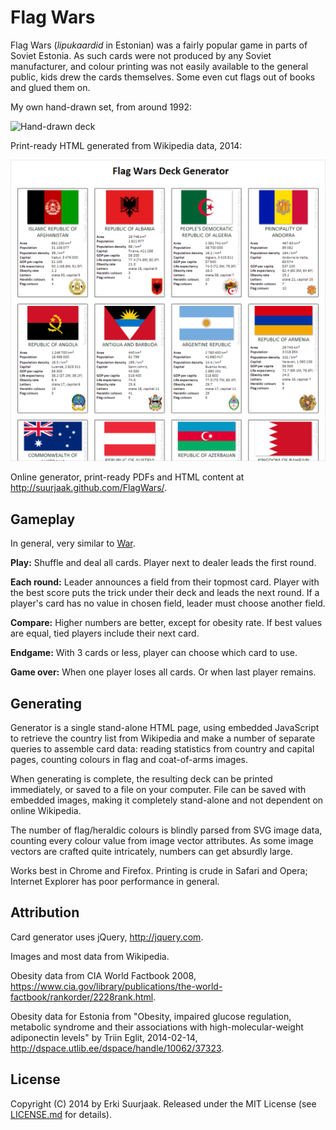 Flag Wars
=========

Flag Wars (*lipukaardid* in Estonian) was a fairly popular game in parts of
Soviet Estonia. As such cards were not produced by any Soviet manufacturer, and
colour printing was not easily available to the general public, kids drew the
cards themselves. Some even cut flags out of books and glued them on.

My own hand-drawn set, from around 1992:

![Hand-drawn deck](/FlagWars/blob/gh-pages/images/th_handmade.jpg)

Print-ready HTML generated from Wikipedia data, 2014:

![Printable deck](images/th_generated.png)

Online generator, print-ready PDFs and HTML content at 
http://suurjaak.github.com/FlagWars/.


Gameplay
--------

In general, very similar to [War](http://en.wikipedia.org/wiki/War_(card_game)).

**Play:** Shuffle and deal all cards. Player next to dealer leads the first round.

**Each round:** Leader announces a field from their topmost card. 
Player with the best score puts the trick under their deck and leads the next round. 
If a player's card has no value in chosen field, leader must choose another field.

**Compare:** Higher numbers are better, except for obesity rate.
If best values are equal, tied players include their next card.

**Endgame:** With 3 cards or less, player can choose which card to use.

**Game over:** When one player loses all cards. Or when last player remains.


Generating
----------

Generator is a single stand-alone HTML page, using embedded JavaScript to 
retrieve the country list from Wikipedia and make a number of separate
queries to assemble card data: reading statistics from country and capital
pages, counting colours in flag and coat-of-arms images.

When generating is complete, the resulting deck can be printed immediately,
or saved to a file on your computer. File can be saved with embedded images,
making it completely stand-alone and not dependent on online Wikipedia.

The number of flag/heraldic colours is blindly parsed from SVG image data,
counting every colour value from image vector attributes. As some image vectors
are crafted quite intricately, numbers can get absurdly large.

Works best in Chrome and Firefox. Printing is crude in Safari and Opera;
Internet Explorer has poor performance in general.


Attribution
-----------

Card generator uses jQuery, http://jquery.com.

Images and most data from Wikipedia.

Obesity data from CIA World Factbook 2008,
https://www.cia.gov/library/publications/the-world-factbook/rankorder/2228rank.html.

Obesity data for Estonia from "Obesity, impaired glucose regulation, metabolic 
syndrome and their associations with high-molecular-weight adiponectin levels" 
by Triin Eglit, 2014-02-14, http://dspace.utlib.ee/dspace/handle/10062/37323.


License
-------

Copyright (C) 2014 by Erki Suurjaak.
Released under the MIT License (see [LICENSE.md](LICENSE.md) for details).
